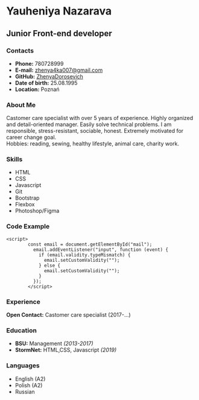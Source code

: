 # Yauheniya Nazarava   
## Junior Front-end developer   
### Contacts   
* **Phone:** 780728999
* **E-mail:** zhenya4ka007@gmail.com
* **GitHub:** [ZhenyaDorosevich](https://github.com/ZhenyaDorosevich)
* **Date of birth:** 25.08.1995
* **Location:** Poznań
### About Me
Castomer care specialist with over 5 years of experience. Highly organized and detail-oriented manager. Easily solve technical problems. I am responsible, stress-resistant, sociable, honest. Extremely motivated for career change goal.  
Hobbies: reading, sewing, healthy lifestyle, animal care, charity work.
### Skills
* HTML
* CSS
* Javascript
* Git
* Bootstrap
* Flexbox
* Photoshop/Figma
### Code Example
```
<script>
        const email = document.getElementById("mail");
          email.addEventListener("input", function (event) {
            if (email.validity.typeMismatch) {
              email.setCustomValidity("");
            } else {
              email.setCustomValidity("");
            }
          }); 
        </script>
```
### Experience
**Open Contact:** Castomer care specialist (2017-...)
### Education
* **BSU:** Management *(2013-2017)*
* **StormNet:** HTML,CSS, Javascript *(2019)*
### Languages
* English (A2)
* Polish (A2)
* Russian
